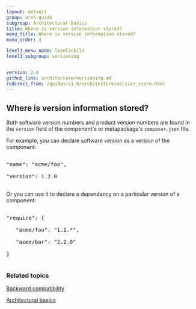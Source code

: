 ```yaml
---
layout: default
group: arch-guide
subgroup: Architectural Basics
title: Where is version information stored?
menu_title: Where is version information stored?
menu_order: 4

level3_menu_node: level3child
level3_subgroup: versioning


version: 2.0
github_link: architecture/versioning.md
redirect_from: /guides/v1.0/architecture/version_store.html
---
```


<h2 id="verpol">Where is version information stored?</h2>


Both software version numbers and product version numbers are found in the `version` field of the component's or metapackage's `composer.json` file. 


For example, you can declare software version as a version of the component:

<pre>

"name": "acme/foo",

"version": 1.2.0

</pre>

Or you can use it to declare a dependency on a particular version of a component:

<pre>

"require": {
    
   "acme/foo": "1.2.*",
    
   "acme/bar": "2.2.0"

}

</pre>




<h3>Related topics</h3>
<a href="{{page.baseurl}}architecture/back-compatibility.html">Backward compatibility</a>

<a href="{{page.baseurl}}architecture/archi_perspectives/ABasics_intro.html">Architectural basics</a>




